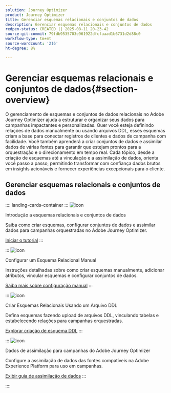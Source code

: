 ```yaml
---
solution: Journey Optimizer
product: Journey Optimizer
title: Gerenciar esquemas relacionais e conjuntos de dados
description: Gerenciar esquemas relacionais e conjuntos de dados
redpen-status: CREATED_||_2025-08-11_20-23-42
source-git-commit: 79fdb9535703e961922dfcfaaad1b6731d2d88c0
workflow-type: tm+mt
source-wordcount: '216'
ht-degree: 8%

---
```



# Gerenciar esquemas relacionais e conjuntos de dados{#section-overview}

O gerenciamento de esquemas e conjuntos de dados relacionais no Adobe Journey Optimizer ajuda a estruturar e organizar seus dados para campanhas impactantes e personalizadas. Quer você esteja definindo relações de dados manualmente ou usando arquivos DDL, esses esquemas criam a base para conectar registros de clientes e dados de campanha com facilidade. Você também aprenderá a criar conjuntos de dados e assimilar dados de várias fontes para garantir que estejam prontos para a orquestração e o direcionamento em tempo real. Cada tópico, desde a criação de esquemas até a vinculação e a assimilação de dados, orienta você passo a passo, permitindo transformar com confiança dados brutos em insights acionáveis e fornecer experiências excepcionais para o cliente.

## Gerenciar esquemas relacionais e conjuntos de dados

:::: landing-cards-container
:::
![icon](https://cdn.experienceleague.adobe.com/icons/circle-play.svg?lang=pt-BR)

Introdução a esquemas relacionais e conjuntos de dados

Saiba como criar esquemas, configurar conjuntos de dados e assimilar dados para campanhas orquestradas no Adobe Journey Optimizer.

[Iniciar o tutorial](../using/orchestrated/gs-schemas.md)
:::

:::
![icon](https://cdn.experienceleague.adobe.com/icons/list-check.svg?lang=pt-BR)

Configurar um Esquema Relacional Manual

Instruções detalhadas sobre como criar esquemas manualmente, adicionar atributos, vincular esquemas e configurar conjuntos de dados.

[Saiba mais sobre configuração manual](../using/orchestrated/manual-schema.md)
:::

:::
![icon](https://cdn.experienceleague.adobe.com/icons/code-branch.svg?lang=pt-BR)

Criar Esquemas Relacionais Usando um Arquivo DDL

Defina esquemas fazendo upload de arquivos DDL, vinculando tabelas e estabelecendo relações para campanhas orquestradas.

[Explorar criação de esquema DDL](../using/orchestrated/file-upload-schema.md)
:::

:::
![icon](https://cdn.experienceleague.adobe.com/icons/gear.svg?lang=pt-BR)

Dados de assimilação para campanhas do Adobe Journey Optimizer

Configure a assimilação de dados das fontes compatíveis na Adobe Experience Platform para uso em campanhas.

[Exibir guia de assimilação de dados](../using/orchestrated/ingest-data.md)
:::

::::
